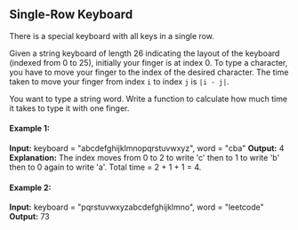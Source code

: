 ## Single-Row Keyboard

There is a special keyboard with all keys in a single row.

Given a string keyboard of length 26 indicating the layout of the keyboard (indexed from 0 to 25), initially your finger is at index 0. To type a character, you have to move your finger to the index of the desired character. The time taken to move your finger from index `i` to index `j` is `|i - j|`.

You want to type a string word. Write a function to calculate how much time it takes to type it with one finger.

#### Example 1:

**Input:** keyboard = "abcdefghijklmnopqrstuvwxyz", word = "cba"
**Output:** 4
**Explanation:** The index moves from 0 to 2 to write 'c' then to 1 to write 'b' then to 0 again to write 'a'.
Total time = 2 + 1 + 1 = 4. 

#### Example 2:

**Input:** keyboard = "pqrstuvwxyzabcdefghijklmno", word = "leetcode"
**Output:** 73
